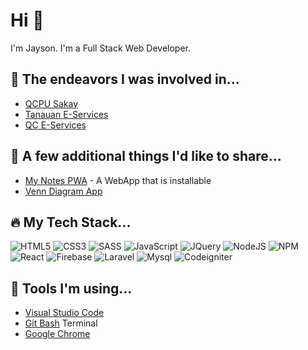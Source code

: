 # Hi :wave:

I'm Jayson. I'm a Full Stack Web Developer.

## :triangular_ruler: The endeavors I was involved in...
- [QCPU Sakay](https://websakay.web.app/)
- [Tanauan E-Services](https://eservices.tanauancity.gov.ph/)
- [QC E-Services](https://qceservices.quezoncity.gov.ph/)


## :basketball: A few additional things I'd like to share...
- [My Notes PWA](https://jcreation-dev.github.io/mynotespwa/) - A WebApp that is installable
- [Venn Diagram App](https://jcreation-dev.github.io/venn-diagram-with-set-operations/)


## :fire: My Tech Stack...
![HTML5](https://img.shields.io/badge/html5-%23E34F26.svg?style=for-the-badge&logo=html5&logoColor=white)
![CSS3](https://img.shields.io/badge/css3-%231572B6.svg?style=for-the-badge&logo=css3&logoColor=white)
![SASS](https://img.shields.io/badge/SASS-hotpink.svg?style=for-the-badge&logo=SASS&logoColor=white)
![JavaScript](https://img.shields.io/badge/javascript-%23323330.svg?style=for-the-badge&logo=javascript&logoColor=%23F7DF1E)
![JQuery](https://img.shields.io/badge/jquery-%2378cff5.svg?style=for-the-badge&logo=jquery&logoColor=0769AD)
![NodeJS](https://img.shields.io/badge/node.js-6DA55F?style=for-the-badge&logo=node.js&logoColor=white)
![NPM](https://img.shields.io/badge/NPM-%23000000.svg?style=for-the-badge&logo=npm&logoColor=white)
![React](https://img.shields.io/badge/react-%2320232a.svg?style=for-the-badge&logo=react&logoColor=%2361DAFB)
![Firebase](https://img.shields.io/badge/firebase-%23FFCA28.svg?style=for-the-badge&logo=firebase&logoColor=333333)
![Laravel](https://img.shields.io/badge/laravel-%23FF2D20.svg?style=for-the-badge&logo=laravel&logoColor=ffffff)
![Mysql](https://img.shields.io/badge/mysql-%234479A1.svg?style=for-the-badge&logo=mysql&logoColor=ffffff)
![Codeigniter](https://img.shields.io/badge/codeigniter-%23EF4223.svg?style=for-the-badge&logo=codeigniter&logoColor=ffffff)




## :wrench: Tools I'm using...
- [Visual Studio Code](https://code.visualstudio.com/)
- [Git Bash](https://git-scm.com/downloads) Terminal
- [Google Chrome](https://www.google.com/intl/en_ph/chrome/) 


